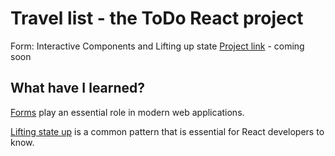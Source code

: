 # Travel list - the ToDo React project

Form: Interactive Components and Lifting up state
[Project link]() - coming soon

## What have I learned?

[Forms](https://www.freecodecamp.org/news/how-to-build-forms-in-react/) play an essential role in modern web applications.

[Lifting state up](https://www.freecodecamp.org/news/what-is-lifting-state-up-in-react/) is a common pattern that is essential for React developers to know.
